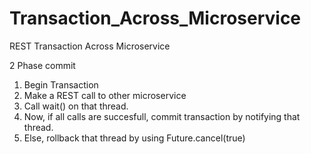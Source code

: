 # Transaction_Across_Microservice
REST Transaction Across Microservice

2 Phase commit

1. Begin Transaction
2. Make a REST call to other microservice
3. Call wait() on that thread.
4. Now, if all calls are succesfull, commit transaction by notifying that thread.
5. Else, rollback that thread by using Future.cancel(true)
